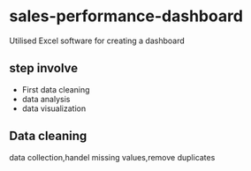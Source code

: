 # sales-performance-dashboard
Utilised Excel software for creating a dashboard 
## step involve 
 * First data cleaning 
 * data analysis
 * data visualization
## Data cleaning 
data collection,handel missing values,remove duplicates 
